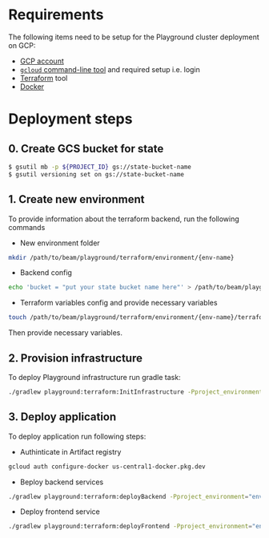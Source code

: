 <!--
    Licensed to the Apache Software Foundation (ASF) under one
    or more contributor license agreements.  See the NOTICE file
    distributed with this work for additional information
    regarding copyright ownership.  The ASF licenses this file
    to you under the Apache License, Version 2.0 (the
    "License"); you may not use this file except in compliance
    with the License.  You may obtain a copy of the License at

      http://www.apache.org/licenses/LICENSE-2.0

    Unless required by applicable law or agreed to in writing,
    software distributed under the License is distributed on an
    "AS IS" BASIS, WITHOUT WARRANTIES OR CONDITIONS OF ANY
    KIND, either express or implied.  See the License for the
    specific language governing permissions and limitations
    under the License.
-->

# Requirements

The following items need to be setup for the Playground cluster deployment on GCP:

* [GCP account](https://cloud.google.com/)
* [`gcloud` command-line tool](https://cloud.google.com/sdk/gcloud) and required setup i.e. login
* [Terraform](https://www.terraform.io/downloads.html) tool
* [Docker](https://www.docker.com/get-started)

# Deployment steps

## 0. Create GCS bucket for state

```bash
$ gsutil mb -p ${PROJECT_ID} gs://state-bucket-name
$ gsutil versioning set on gs://state-bucket-name
```

## 1. Create new environment

To provide information about the terraform backend, run the following commands

* New environment folder

```bash
mkdir /path/to/beam/playground/terraform/environment/{env-name}
```

* Backend config

```bash
echo 'bucket = "put your state bucket name here"' > /path/to/beam/playground/terraform/environment/{env-name}/state.tfbackend
```

* Terraform variables config and provide necessary variables

```bash
touch /path/to/beam/playground/terraform/environment/{env-name}/terraform.tfvars
```

Then provide necessary variables.

## 2. Provision infrastructure

To deploy Playground infrastructure run gradle task:

```bash
./gradlew playground:terraform:InitInfrastructure -Pproject_environment="env-name"
```

## 3. Deploy application

To deploy application run following steps:

* Authinticate in Artifact registry

```bash
gcloud auth configure-docker us-central1-docker.pkg.dev
```

* Вeploy backend services

```bash
./gradlew playground:terraform:deployBackend -Pproject_environment="env-name" -Pdocker-tag="tag"
```

* Deploy frontend service

```bash
./gradlew playground:terraform:deployFrontend -Pproject_environment="env-name" -Pdocker-tag="tag" ```
